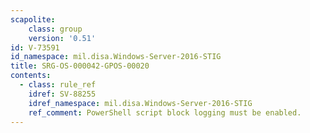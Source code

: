 ```yaml
---
scapolite:
    class: group
    version: '0.51'
id: V-73591
id_namespace: mil.disa.Windows-Server-2016-STIG
title: SRG-OS-000042-GPOS-00020
contents:
  - class: rule_ref
    idref: SV-88255
    idref_namespace: mil.disa.Windows-Server-2016-STIG
    ref_comment: PowerShell script block logging must be enabled.
---
```


